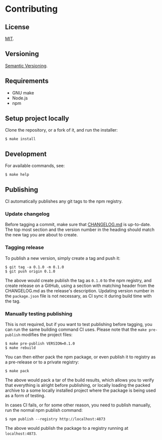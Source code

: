 Contributing
=====

License
-----

[MIT](https://raw.github.com/gocom/resolution/master/LICENSE).

Versioning
-----

[Semantic Versioning](https://semver.org/).

Requirements
-----

* GNU make
* Node.js
* npm

Setup project locally
-----

Clone the repository, or a fork of it, and run the installer:

````shell
$ make install
````

Development
-----

For available commands, see:

```shell
$ make help
```

Publishing
-----

CI automatically publishes any git tags to the npm registry.

### Update changelog

Before tagging a commit, make sure that [CHANGELOG.md](https://raw.github.com/gocom/resolution/master/CHANGELOG.md)
is up-to-date. The top most section and the version number in the heading should match the new tag you are about
to create.

### Tagging release

To publish a new version, simply create a tag and push it:

```shell
$ git tag -a 0.1.0 -m 0.1.0
$ git push origin 0.1.0
```

The above would create publish the tag as `0.1.0` to the npm registry, and create release on a GitHub, using
a section with matching header from the CHANGELOG.md as the release's description. Updating version number in
the `package.json` file is not necessary, as CI sync it during build time with the tag.

### Manually testing publishing

This is not required, but if you want to test publishing before tagging, you can run the same building command CI uses.
Please note that the `make pre-publish` modifies the project files:

```shell
$ make pre-publish VERSION=0.1.0
$ make rebuild
```

You can then either pack the npm package, or even publish it to registry as a pre-release or to a private
registry:

```shell
$ make pack
```

The above would pack a tar of the build results, which allows you to verify that everything is alright before
publishing, or locally loading the packed archive to a some locally installed project where the package is being used
as a form of testing.

In cases CI fails, or for some other reason, you need to publish manually, run the normal npm publish command:

```shell
$ npm publish --registry http://localhost:4873
```

The above would publish the package to a registry running at `localhost:4873`.
